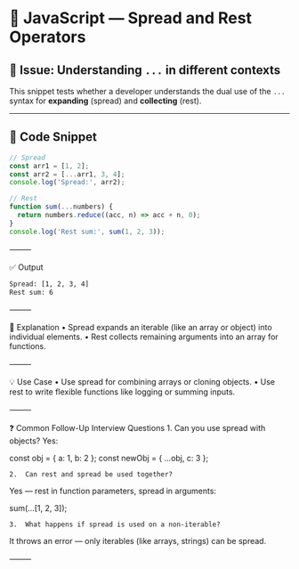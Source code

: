 # 🧠 JavaScript — Spread and Rest Operators

## 📌 Issue: Understanding `...` in different contexts

This snippet tests whether a developer understands the dual use of the `...` syntax for **expanding** (spread) and **collecting** (rest).

---

## 🧪 Code Snippet

```javascript
// Spread
const arr1 = [1, 2];
const arr2 = [...arr1, 3, 4];
console.log('Spread:', arr2);

// Rest
function sum(...numbers) {
  return numbers.reduce((acc, n) => acc + n, 0);
}
console.log('Rest sum:', sum(1, 2, 3));
```

⸻

✅ Output
```sh
Spread: [1, 2, 3, 4]
Rest sum: 6
```

⸻

📖 Explanation
	•	Spread expands an iterable (like an array or object) into individual elements.
	•	Rest collects remaining arguments into an array for functions.

⸻

💡 Use Case
	•	Use spread for combining arrays or cloning objects.
	•	Use rest to write flexible functions like logging or summing inputs.

⸻

❓ Common Follow-Up Interview Questions
	1.	Can you use spread with objects?
Yes:

const obj = { a: 1, b: 2 };
const newObj = { ...obj, c: 3 };


	2.	Can rest and spread be used together?
Yes — rest in function parameters, spread in arguments:

sum(...[1, 2, 3]);


	3.	What happens if spread is used on a non-iterable?
It throws an error — only iterables (like arrays, strings) can be spread.

⸻

